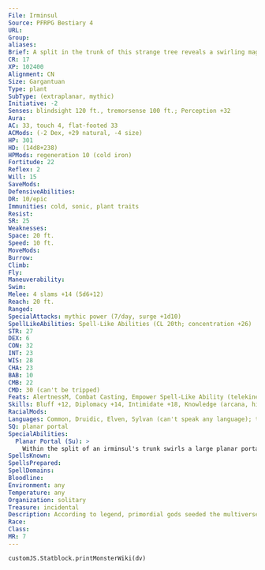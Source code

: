 ```yaml
---
File: Irminsul
Source: PFRPG Bestiary 4
URL: 
Group: 
aliases: 
Brief: A split in the trunk of this strange tree reveals a swirling magical portal to an unknown destination.
CR: 17
XP: 102400
Alignment: CN
Size: Gargantuan
Type: plant
SubType: (extraplanar, mythic)
Initiative: -2
Senses: blindsight 120 ft., tremorsense 100 ft.; Perception +32
Aura: 
AC: 33, touch 4, flat-footed 33
ACMods: (-2 Dex, +29 natural, -4 size)
HP: 301
HD: (14d8+238)
HPMods: regeneration 10 (cold iron)
Fortitude: 22
Reflex: 2
Will: 15
SaveMods: 
DefensiveAbilities: 
DR: 10/epic
Immunities: cold, sonic, plant traits
Resist: 
SR: 25
Weaknesses: 
Space: 20 ft.
Speed: 10 ft.
MoveMods: 
Burrow: 
Climb: 
Fly: 
Maneuverability: 
Swim: 
Melee: 4 slams +14 (5d6+12)
Reach: 20 ft.
Ranged: 
SpecialAttacks: mythic power (7/day, surge +1d10)
SpellLikeAbilities: Spell-Like Abilities (CL 20th; concentration +26)  Constant-see alignmentUC (its own alignment only)   At Will-telekinesis (DC 21)
STR: 27
DEX: 6
CON: 32
INT: 23
WIS: 28
CHA: 23
BAB: 10
CMB: 22
CMD: 30 (can't be tripped)
Feats: AlertnessM, Combat Casting, Empower Spell-Like Ability (telekinesis), Great FortitudeM, Iron WillM, Quicken Spell-Like Ability (telekinesis), ToughnessM
Skills: Bluff +12, Diplomacy +14, Intimidate +18, Knowledge (arcana, history) +9, Knowledge (nature) +14, Knowledge (planes) +18, Knowledge (religion) +16, Perception +32, Sense Motive +29, Spellcraft +20, Survival +17
RacialMods: 
Languages: Common, Druidic, Elven, Sylvan (can't speak any language); telepathy 100 ft.
SQ: planar portal
SpecialAbilities:
  Planar Portal (Su): >
    Within the split of an irminsul's trunk swirls a large planar portal, a permanent gate that links one plane to another. An irminsul controls whether or not specific creatures can pass through its portal, which grants entrance to a specific location on the linked plane. Those attempting to breach a barred portal must succeed at a DC 26 Fortitude save or be ejected and teleported to a random location on the current plane. If the trespasser successfully saves, it takes 6d6 points of damage and is sickened for 1 minute. The DC for this save is Wisdom-based. Mythic characters can expend uses of mythic power to forcefully pass through the gate, lowering the DC of the saving throw by 5 for each use of mythic power expended in this fashion.
SpellsKnown: 
SpellsPrepared: 
SpellDomains: 
Bloodline: 
Environment: any
Temperature: any
Organization: solitary
Treasure: incidental
Description: According to legend, primordial gods seeded the multiverse with the irminsuls, powerful and intelligent tree-like beings that bind all their worlds together by their roots. At one time, these beings were plentiful, and prized for their knowledge and mystic properties. But powerful creatures hacked them to the ground because they believed irminsuls' wood had special qualities or sought to protect themselves from whatever lay beyond the strange portals. Every irminsul is bound to a specific plane. The bound plane determines the creature's alignment, the nature of its regeneration, and the languages it knows. Sometimes irminsuls have special abilities based on the planes they are linked to. The sample irminsul is bound to the primal land of fey.
Race: 
Class: 
MR: 7
---
```

```dataviewjs
customJS.Statblock.printMonsterWiki(dv)
```
